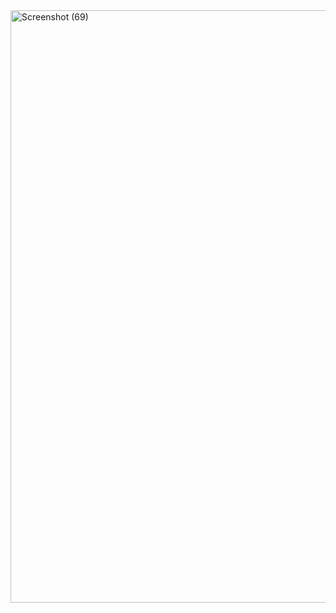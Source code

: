 <img width="948" alt="Screenshot (69)" src="https://github.com/deepakpandey710/weather-app/assets/87386712/8854ab39-a23d-4b60-b47e-4b5333316f58">
